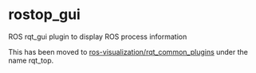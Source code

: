 rostop_gui
==========

ROS rqt_gui plugin to display ROS process information

This has been moved to [ros-visualization/rqt_common_plugins](https://github.com/ros-visualization/rqt_common_plugins) under the name rqt_top.

